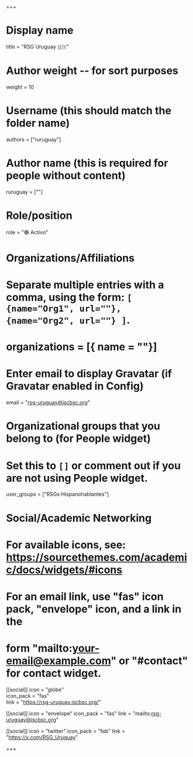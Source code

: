 +++
# Display name
title = "RSG Uruguay 🇺🇾"

# Author weight -- for sort purposes
weight = 10

# Username (this should match the folder name)
authors = ["ruruguay"]

# Author name (this is required for people without content)
ruruguay = [""]

# Role/position
role = ":green_circle: Activo"

# Organizations/Affiliations
#   Separate multiple entries with a comma, using the form: `[ {name="Org1", url=""}, {name="Org2", url=""} ]`.
# organizations = [{ name = ""}]

# Enter email to display Gravatar (if Gravatar enabled in Config)
email = "rsg-uruguay@iscbsc.org"

# Organizational groups that you belong to (for People widget)
#   Set this to `[]` or comment out if you are not using People widget.
user_groups = ["RSGs Hispanohablantes"]

# Social/Academic Networking
# For available icons, see: https://sourcethemes.com/academic/docs/widgets/#icons
#   For an email link, use "fas" icon pack, "envelope" icon, and a link in the
#   form "mailto:your-email@example.com" or "#contact" for contact widget.

[[social]]
icon = "globe"        
icon_pack = "fas"      
link = "https://rsg-uruguay.iscbsc.org/"

[[social]]
  icon = "envelope"
  icon_pack = "fas"
  link = "mailto:rsg-uruguay@iscbsc.org"

  [[social]]
  icon = "twitter"
  icon_pack = "fab"
  link = "https://x.com/RSG_Uruguay"

+++